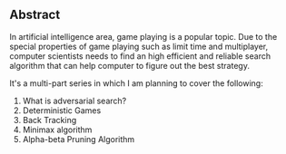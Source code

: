 ## Abstract

In artificial intelligence area, game playing is a popular topic. Due to the special properties of game playing such as limit time and multiplayer, computer scientists needs to find an high efficient and reliable search algorithm that can help computer to figure out the best strategy.

It's a multi-part series in which I am planning to cover the following:

1. What is adversarial search?
2. Deterministic Games
3. Back Tracking
4. Minimax algorithm
5. Alpha-beta Pruning Algorithm
